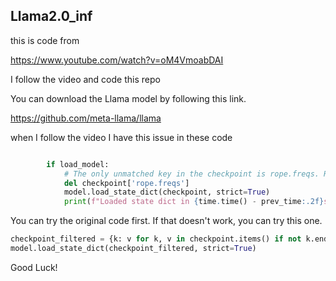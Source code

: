 ## Llama2.0_inf

this is code from 

https://www.youtube.com/watch?v=oM4VmoabDAI

I follow the video and code this repo



You can download the Llama model by following this link.

https://github.com/meta-llama/llama


when I follow the video I have this issue in these code

```python

        if load_model:
            # The only unmatched key in the checkpoint is rope.freqs. Remove it
            del checkpoint['rope.freqs']
            model.load_state_dict(checkpoint, strict=True)
            print(f"Loaded state dict in {time.time() - prev_time:.2f}s")
```

You can try the original code first. If that doesn't work, you can try this one.

```python
checkpoint_filtered = {k: v for k, v in checkpoint.items() if not k.endswith(".rope.freqs")}
model.load_state_dict(checkpoint_filtered, strict=True)

```

Good Luck!
